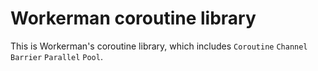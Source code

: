 # Workerman coroutine library

This is Workerman's coroutine library, which includes `Coroutine` `Channel` `Barrier` `Parallel` `Pool`.